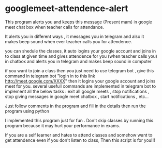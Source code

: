 # googlemeet-attendence-alert
This program alerts you and keeps this message (Present mam) in google meet chat box when teacher calls for attendance.

It alerts you in different ways , it messages you in telegram and also it makes beep sound when ever teacher calls you for attendence.

you can shedule the classes, it auto logins your google account and joins in to class at given time and gives attendence for you (when teacher calls you) in chatbox and alerts you in telegram and makes beep sound in computer 

if you want to join a class then you just need to use telegram bot , give this command in telegram bot "login in to this link http://meet.google.com/XXXX" then it logins your google account and joins meet for you. several usefull commands are implemented in telegram bot to implement all the below tasks : exit all google meets , stop notifications  , stop giving messages in google meet chatbox , start notifications , etc...

Just follow comments in the program and fill in the details then run the program using python

I implemented this program just for fun . Don't skip classes by running this program because it may hurt your performance in exams.

If you are a self learner and hates to attend classes and somehow want to get attendence even if you don't listen to class, Then this script is for you!!!
